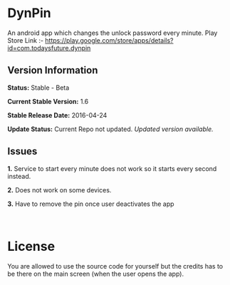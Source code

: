 DynPin
===============

An android app which changes the unlock password every minute.
Play Store Link :- https://play.google.com/store/apps/details?id=com.todaysfuture.dynpin

## Version Information

**Status:** Stable - Beta

**Current Stable Version:** 1.6

**Stable Release Date:** 2016-04-24

**Update Status:** Current Repo not updated. _Updated version available._



Issues
---------------------------

__1.__ Service to start every minute does not work so it starts every second instead.

__2.__ Does not work on some devices.

__3.__ Have to remove the pin once user deactivates the app

<br>




License
==============
You are allowed to use the source code for yourself but the credits has to be there on the main screen (when the user opens the app). 
